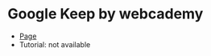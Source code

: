 <h1>Google Keep by webcademy</h1>

- [Page](https://mikroffarad.github.io/workbench/tutorialProjects/webcademy/GoogleKeep-JS/)
- Tutorial: not available